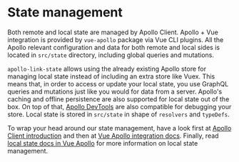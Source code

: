 # State management

Both remote and local state are managed by Apollo Client. Apollo + Vue integration is provided by `vue-apollo` package via Vue CLI plugins. All the Apollo relevant configuration and data for both remote and local sides is located in `src/state` directory, including global queries and mutations.

`apollo-link-state` allows using the already existing Apollo store for managing local state instead of including an extra store like Vuex. This means that, in order to access or update your local state, you use GraphQL queries and mutations just like you would for data from a server. Apollo's caching and offline persistence are also supported for local state out of the box. On top of that, [Apollo DevTools](https://github.com/apollographql/apollo-client-devtools) are also compatible for debugging your store. Local state is stored in `src/state` in shape of `resolvers` and `typeDefs`.

To wrap your head around our state management, have a look first at [Apollo Client introduction](https://www.apollographql.com/docs/) and then at [Vue Apollo integration docs](https://vue-apollo.netlify.com). Finally, read [local state docs in Vue Apollo](https://vue-apollo.netlify.com/guide/local-state.html#initializing-an-apollo-cache) for more information on local state management.
